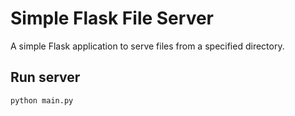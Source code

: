 # Simple Flask File Server
A simple Flask application to serve files from a specified directory.

## Run server
```python
python main.py
```